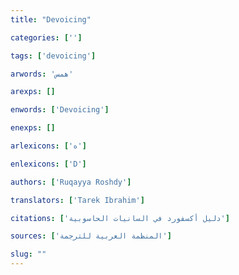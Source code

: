 ```yaml
---
title: "Devoicing"

categories: ['']

tags: ['devoicing']

arwords: 'همس'

arexps: []

enwords: ['Devoicing']

enexps: []

arlexicons: ['ه']

enlexicons: ['D']

authors: ['Ruqayya Roshdy']

translators: ['Tarek Ibrahim']

citations: ['دليل أكسفورد في السانيات الحاسوبية']

sources: ['المنظمة العربية للترجمة']

slug: ""
---
```

